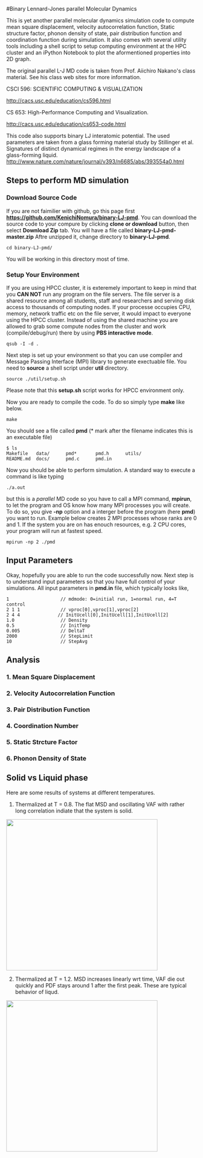 #Binary Lennard-Jones parallel Molecular Dynamics

This is yet another parallel molecular dynamics simulation code to compute mean square displacement, velocity autocorrelation function, Static structure factor, phonon density of state, pair distribution function and coordination function during simulation. It also comes with several utility tools including a shell script to setup computing environment at the HPC cluster and an iPython Notebook to plot the aformentioned properties into 2D graph.

The original parallel L-J MD code is taken from Prof. Aiichiro Nakano's class material. See his class web sites for more information. 

CSCI 596: SCIENTIFIC COMPUTING & VISUALIZATION

http://cacs.usc.edu/education/cs596.html

CS 653: High-Performance Computing and Visualization. 

http://cacs.usc.edu/education/cs653-code.html

This code also supports binary LJ interatomic potential. The used parameters are taken from a glass forming material study by Stillinger et al. 
Signatures of distinct dynamical regimes in the energy landscape of a glass-forming liquid.
http://www.nature.com/nature/journal/v393/n6685/abs/393554a0.html

## Steps to perform MD simulation
### Download Source Code
If you are not faimilier with github, go this page first **https://github.com/KenichiNomura/binary-LJ-pmd**. 
You can download the source code to your compure by clicking **clone or download** button, then select **Download Zip** tab. You will have a file called **binary-LJ-pmd-master.zip** Aftre unzipped it, change directory to **binary-LJ-pmd**. 
```
cd binary-LJ-pmd/
```
You will be working in this directory most of time. 

### Setup Your Environment
If you are using HPCC cluster, it is exteremely important to keep in mind that you **CAN NOT** run any program on the file servers. The file server is a shared resource among all students, staff and researchers and serving disk access to thousands of computing nodes. If your processe occupies CPU, memory, network traffic etc on the file server, it would impact to everyone using the HPCC cluster. Instead of using the shared machine you are allowed to grab some compute nodes from the cluster and work (compile/debug/run) there by using  **PBS interactive mode**.
```
qsub -I -d .
```

Next step is set up your environment so that you can use compiler and Message Passing Interface (MPI) library to generate exectuable file. You need to **source** a shell script under **util** directory. 
```
source ./util/setup.sh
```
Please note that this **setup.sh** script works for HPCC environment only. 

Now you are ready to compile the code. To do so simply type **make** like below. 
```
make
```
You should see a file called **pmd** (* mark after the filename indicates this is an executable file)
```
$ ls
Makefile   data/      pmd*       pmd.h      utils/
README.md  docs/      pmd.c      pmd.in
```

Now you should be able to perform simulation. A standard way to execute a command is like typing 
```
./a.out
```
but this is a *parallel* MD code so you have to call a MPI command, **mpirun**, to let the program and OS know how many MPI processes you will create. To do so, you give **-np** option and a interger before the program (here **pmd**) you want to run. Example below creates 2 MPI processes whose ranks are 0 and 1. If the system you are on has enouch resources, e.g. 2 CPU cores, your program will run at fastest speed. 

```
mpirun -np 2 ./pmd
```

## Input Parameters
Okay, hopefully you are able to run the code successfully now. Next step is to understand input parameters so that you have full control of your simulations. All input parameters in **pmd.in** file, which typically looks like,

```
1                   // mdmode: 0=initial run, 1=normal run, 4=T control
2 1 1               // vproc[0],vproc[1],vproc[2]
2 4 4              // InitUcell[0],InitUcell[1],InitUcell[2]
1.0                 // Density
0.5                 // InitTemp
0.005               // DeltaT
2000                // StepLimit
10                  // StepAvg
```

## Analysis

### 1. Mean Square Displacement
### 2. Velocity Autocorrelation Function
### 3. Pair Distribution Function
### 4. Coordination Number
### 5. Static Strcture Factor
### 6. Phonon Density of State

## Solid vs Liquid phase
Here are some results of systems at different temperatures. 

1) Thermalized at T = 0.8. The flat MSD and oscillating VAF with rather long correlation indiate that the system is solid. 

<img src="https://github.com/KenichiNomura/binary-LJ-pmd/blob/master/docs/Temp0.8-Solid.png" width="400">

2) Thermalized at T = 1.2. MSD increases linearly wrt time, VAF die out quickly and PDF stays around 1 after the first peak. These are typical behavior of liqud.  

<img src="https://github.com/KenichiNomura/binary-LJ-pmd/blob/master/docs/Temp1.6-Melt.png" width="400">

